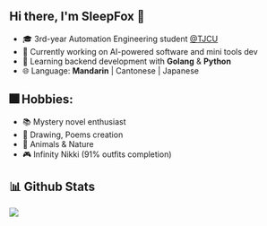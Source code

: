 ## Hi there, I'm SleepFox 👋

- 🎓 3rd-year Automation Engineering student [@TJCU](https://www.tjcu.edu.cn/)
- 🔭 Currently working on AI-powered software and mini tools dev
- 🌱 Learning backend development with **Golang** & **Python**
- 🌐 Language: **Mandarin** | Cantonese | Japanese
## 🎆 Hobbies:
- 📚 Mystery novel enthusiast
- 🎨 Drawing, Poems creation
- 🦊 Animals & Nature
- 🎮 Infinity Nikki (91% outfits completion)

<h2>📊 Github Stats</h2>

![](https://github-readme-stats.vercel.app/api?username=teriyakisushi&show_icons=true&theme=radical)

